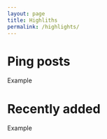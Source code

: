 ```yaml
---
layout: page
title: Highliths
permalink: /highlights/
---
```


# Ping posts

  Example

# Recently added

  Example
